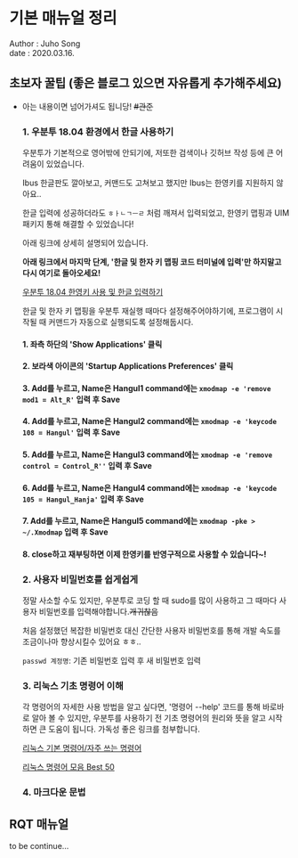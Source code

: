 #  기본 매뉴얼 정리
Author : Juho Song <br/>
date : 2020.03.16.

## 초보자 꿀팁 (좋은 블로그 있으면 자유롭게 추가해주세요)

* 아는 내용이면 넘어가셔도 됩니당! ~~#관준~~

  ### 1. 우분투 18.04 환경에서 한글 사용하기
  
   우분투가 기본적으로 영어밖에 안되기에, 저또한 검색이나 깃허브 작성 등에 큰 어려움이 있었습니다.
   
  Ibus 한글판도 깔아보고, 커맨드도 고쳐보고 했지만 Ibus는 한영키를 지원하지 않아요..
  
  한글 입력에 성공하더라도 `ㅎㅏㄴㄱㅡㄹ` 처럼 깨져서 입력되었고, 한영키 맵핑과 UIM 패키지 통해 해결할 수 있었습니다!
  
  아래 링크에 상세히 설명되어 있습니다. 
  
  __아래 링크에서 마지막 단계, '한글 및 한자 키 맵핑 코드 터미널에 입력'만 하지말고 다시 여기로 돌아오세요!__
  
  [우분투 18.04 한영키 사용 및 한글 입력하기](https://pangtrue.tistory.com/70) 
  
  한글 및 한자 키 맵핑을 우분투 재실행 때마다 설정해주어야하기에, 프로그램이 시작될 때 커맨드가 자동으로 실행되도록 설정해둡시다.
  
  #### 1. 좌측 하단의 'Show Applications' 클릭 
  #### 2. 보라색 아이콘의 'Startup Applications Preferences' 클릭
  #### 3. Add를 누르고, Name은 Hangul1 command에는 `xmodmap -e 'remove mod1 = Alt_R'` 입력 후 Save
  #### 4. Add를 누르고, Name은 Hangul2 command에는 `xmodmap -e 'keycode 108 = Hangul'` 입력 후 Save
  #### 5. Add를 누르고, Name은 Hangul3 command에는 `xmodmap -e 'remove control = Control_R''` 입력 후 Save
  #### 6. Add를 누르고, Name은 Hangul4 command에는 `xmodmap -e 'keycode 105 = Hangul_Hanja'` 입력 후 Save
  #### 7. Add를 누르고, Name은 Hangul5 command에는 `xmodmap -pke > ~/.Xmodmap` 입력 후 Save
  #### 8. close하고 재부팅하면 이제 한영키를 반영구적으로 사용할 수 있습니다~!
 
 
  ### 2. 사용자 비밀번호를 쉽게쉽게
  
   정말 사소할 수도 있지만, 우분투로 코딩 할 때 sudo를 많이 사용하고 그 때마다 사용자 비밀번호를 입력해야합니다.~~개귀찮음~~
   
  처음 설정했던 복잡한 비밀번호 대신 간단한 사용자 비밀번호를 통해 개발 속도를 조금이나마 향상시킬수 있어요 ㅎㅎ..
  
  
  `passwd 계정명`: 기존 비밀번호 입력 후 새 비밀번호 입력
  
  ### 3. 리눅스 기초 명령어 이해
  
   각 명령어의 자세한 사용 방법을 알고 싶다면, '명령어 --help' 코드를 통해 바로바로 알아 볼 수 있지만, 
  우분투를 사용하기 전 기초 명령어의 원리와 뜻을 알고 시작하면 큰 도움이 됩니다.
  가독성 좋은 링크를 첨부합니다.
  
  [리눅스 기본 명령어/자주 쓰는 명령어](https://itholic.github.io/linux-basic-command/)
  
  [리눅스 명령어 모음 Best 50](https://dora-guide.com/linux-commands/)
  
  ### 4. 마크다운 문법 
  
## RQT 매뉴얼

  to be continue...
